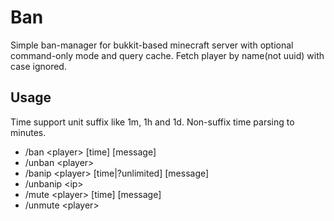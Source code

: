 # Ban
Simple ban-manager for bukkit-based minecraft server with optional command-only mode and query cache. Fetch player by name(not uuid) with case ignored.

## Usage
Time support unit suffix like 1m, 1h and 1d. Non-suffix time parsing to minutes.
* /ban \<player> [time] [message]
* /unban \<player>
* /banip \<player> [time|?unlimited] [message]
* /unbanip \<ip>
* /mute \<player> [time] [message]
* /unmute \<player>
